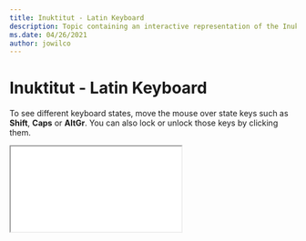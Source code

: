 ```yaml
--- 
title: Inuktitut - Latin Keyboard 
description: Topic containing an interactive representation of the Inuktitut - Latin Keyboard 
ms.date: 04/26/2021 
author: jowilco 
--- 
```

 
# Inuktitut - Latin Keyboard 
 
To see different keyboard states, move the mouse over state keys such as **Shift**, **Caps** or **AltGr**. You can also lock or unlock those keys by clicking them. 
 
<iframe src="kbdiulat.html"></iframe> 
